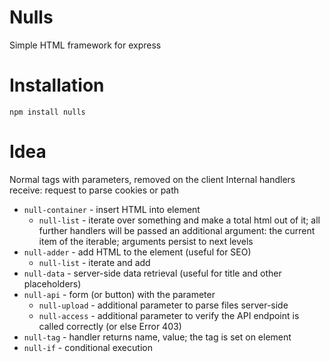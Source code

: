 # Nulls
Simple HTML framework for express

# Installation
```
npm install nulls
```

# Idea
Normal tags with parameters, removed on the client
Internal handlers receive: request to parse cookies or path

* `null-container` - insert HTML into element
  * `null-list` - iterate over something and make
    a total html out of it; all further handlers
    will be passed an additional argument: the current item
    of the iterable; arguments persist to next levels
* `null-adder` - add HTML to the element (useful for SEO)
  * `null-list` - iterate and add
* `null-data` - server-side data retrieval (useful for title and other placeholders)
* `null-api` - form (or button) with the parameter
  * `null-upload` - additional parameter to parse files server-side
  * `null-access` - additional parameter to verify the API endpoint is called correctly (or else Error 403)
* `null-tag` - handler returns name, value; the tag is set on element
* `null-if` - conditional execution

